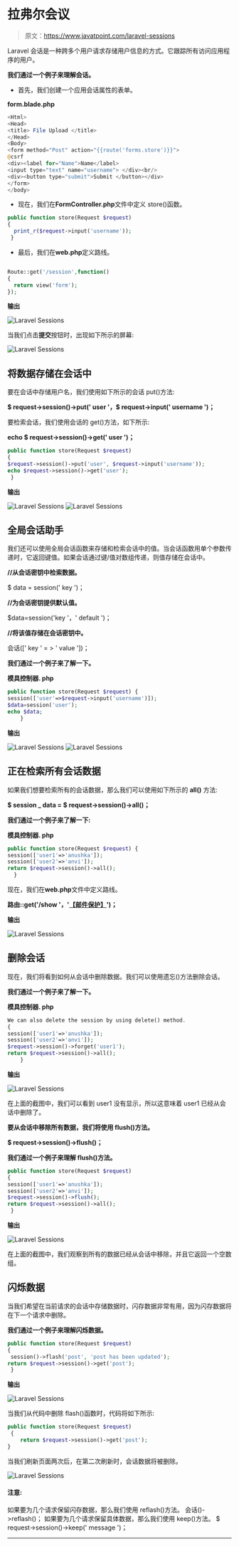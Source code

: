 # 拉弗尔会议

> 原文：<https://www.javatpoint.com/laravel-sessions>

Laravel 会话是一种跨多个用户请求存储用户信息的方式。它跟踪所有访问应用程序的用户。

**我们通过一个例子来理解会话。**

*   首先，我们创建一个应用会话属性的表单。

**form.blade.php**

```php
<Html>
<Head>
<title> File Upload </title>
</Head>
<Body>
<form method="Post" action="{{route('forms.store')}}">
@csrf
<div><label for="Name">Name</label>
<input type="text" name="username"> </div><br/>
<div><button type="submit">Submit </button></div>
</form>
</body>

```

*   现在，我们在**FormController.php**文件中定义 store()函数。

```php
public function store(Request $request)
{
  print_r($request->input('username'));
 }

```

*   最后，我们在**web.php**定义路线。

```php

Route::get('/session',function()
{
  return view('form');
});

```

**输出**

![Laravel Sessions](img/87d56ec55ce270a980bb0f8db95a85d0.png)

当我们点击**提交**按钮时，出现如下所示的屏幕:

![Laravel Sessions](img/dcbac3ab4942469560ea8af7d22fb7e7.png)

## 将数据存储在会话中

要在会话中存储用户名，我们使用如下所示的会话 put()方法:

**$ request->session()->put(' user '，$ request->input(' username ')；**

要检索会话，我们使用会话的 get()方法，如下所示:

**echo $ request->session()->get(' user ')；**

```php
public function store(Request $request)
{
$request->session()->put('user', $request->input('username'));
echo $request->session()->get('user'); 
 }

```

**输出**

![Laravel Sessions](img/e5ca9b87500b305250f5b1134581e52b.png)
![Laravel Sessions](img/fce69e5bfff8b78ef4f3316bbb3671b4.png)

## 全局会话助手

我们还可以使用全局会话函数来存储和检索会话中的值。当会话函数用单个参数传递时，它返回键值。如果会话通过键/值对数组传递，则值存储在会话中。

**//从会话密钥中检索数据。**

$ data = session(' key ')；

**//为会话密钥提供默认值。**

$data=session('key '，' default ')；

**//将该值存储在会话密钥中。**

会话([' key ' = > ' value '])；

**我们通过一个例子来了解一下。**

**模具控制器. php**

```php
public function store(Request $request) {
session(['user'=>$request->input('username')]);
$data=session('user');
echo $data;
    }

```

**输出**

![Laravel Sessions](img/20be9a3aa99f305ee86baa805d43fe0b.png)
![Laravel Sessions](img/a238f3c3a95777bafecda31ebcea28ac.png)

## 正在检索所有会话数据

如果我们想要检索所有的会话数据，那么我们可以使用如下所示的 **all()** 方法:

**$ session _ data = $ request->session()->all()；**

**我们通过一个例子来了解一下:**

**模具控制器. php**

```php
public function store(Request $request) {
session(['user1'=>'anushka']);
session(['user2'=>'anvi']);
return $request->session()->all();
  }

```

现在，我们在**web.php**文件中定义路线。

**路由::get('/show '，'[【邮件保护】](/cdn-cgi/l/email-protection)')；**

**输出**

![Laravel Sessions](img/f1429e3fe1df1be51759341987341f11.png)

## 删除会话

现在，我们将看到如何从会话中删除数据。我们可以使用遗忘()方法删除会话。

**我们通过一个例子来了解一下。**

**模具控制器. php**

```php
We can also delete the session by using delete() method.
{
session(['user1'=>'anushka']);
session(['user2'=>'anvi']);
$request->session()->forget('user1');
return $request->session()->all();
    }

```

**输出**

![Laravel Sessions](img/a6ca4294dc7cefff0be992aeeb31adb8.png)

在上面的截图中，我们可以看到 user1 没有显示，所以这意味着 user1 已经从会话中删除了。

**要从会话中移除所有数据，我们将使用 flush()方法。**

**$ request->session()->flush()；**

**我们通过一个例子来理解 flush()方法。**

```php
public function store(Request $request)
{
session(['user1'=>'anushka']);
session(['user2'=>'anvi']);
$request->session()->flush();
return $request->session()->all();
 }

```

**输出**

![Laravel Sessions](img/5877ba7853d01acde6b4ca0c5c53a26a.png)

在上面的截图中，我们观察到所有的数据已经从会话中移除，并且它返回一个空数组。

## 闪烁数据

当我们希望在当前请求的会话中存储数据时，闪存数据非常有用，因为闪存数据将在下一个请求中删除。

**我们通过一个例子来理解闪烁数据。**

```php
public function store(Request $request)
{
 session()->flash('post', 'post has been updated');
return $request->session()->get('post');
 }

```

**输出**

![Laravel Sessions](img/ac74687afe72ce1ee689c21132a789d8.png)

当我们从代码中删除 flash()函数时，代码将如下所示:

```php
public function store(Request $request)
 {
    return $request->session()->get('post');
}

```

当我们刷新页面两次后，在第二次刷新时，会话数据将被删除。

![Laravel Sessions](img/c7c90cae4dbd68454064fc6a97e8b02c.png)

#### 注意:
如果要为几个请求保留闪存数据，那么我们使用 reflash()方法。
会话()->reflash()；
如果要为几个请求保留具体数据，那么我们使用 keep()方法。
$ request->session()->keep(' message ')；

* * *